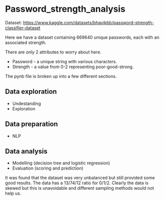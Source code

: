 # Password_strength_analysis

Dataset: https://www.kaggle.com/datasets/bhavikbb/password-strength-classifier-dataset 

Here we have a dataset containing 669640 unique passwords, each with an associated strength. 

There are only 2 attributes to worry about here.
* Password - a unique string with various characters.
* Strength - a value from 0-2 representing poor-good-strong.

The pynb file is broken up into a few different sections.
## Data exploration
* Undestanding
* Exploration
## Data preparation
* NLP 
## Data analysis
* Modelling (decision tree and logistic regression)
* Evaluation (scoring and prediction)

It was found that the dataset was very unbalanced but still provided some good results. The data has a 13/74/12 ratio for 0/1/2. Clearly the data is skewed but this is unavoidable and different sampling methods would not help us.
